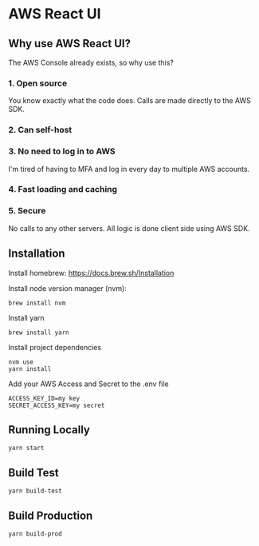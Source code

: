 # AWS React UI

## Why use AWS React UI?

The AWS Console already exists, so why use this?

### 1. Open source

You know exactly what the code does. Calls are made directly to the AWS SDK.

### 2. Can self-host

### 3. No need to log in to AWS

I'm tired of having to MFA and log in every day to multiple AWS accounts.

### 4. Fast loading and caching

### 5. Secure

No calls to any other servers. All logic is done client side using AWS SDK.


## Installation

Install homebrew: https://docs.brew.sh/Installation

Install node version manager (nvm):

```
brew install nvm
```

Install yarn

```
brew install yarn
```

Install project dependencies

```
nvm use
yarn install
```

Add your AWS Access and Secret to the .env file

```properties
ACCESS_KEY_ID=my key
SECRET_ACCESS_KEY=my secret
```

## Running Locally

```
yarn start
```

## Build Test

```
yarn build-test
```

## Build Production

```
yarn build-prod
```